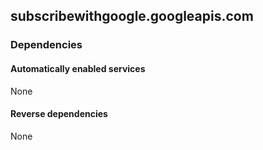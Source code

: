 ## subscribewithgoogle.googleapis.com

### Dependencies

#### Automatically enabled services

None

#### Reverse dependencies

None
